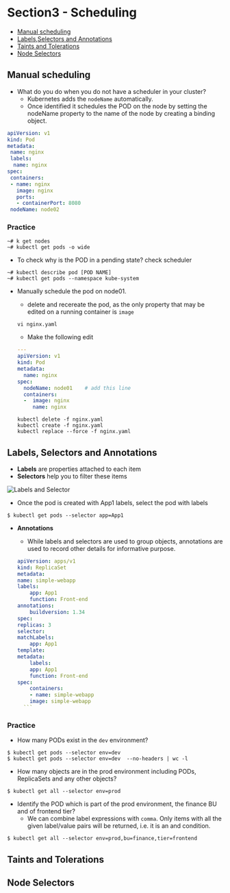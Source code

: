 # Section3 - Scheduling

- [Manual scheduling](#Manual-scheduling)  
- [Labels,Selectors and Annotations](#Labels,-Selectors-and-Annotations)  
- [Taints and Tolerations](#Taints-and-Tolerations)  
- [Node Selectors](#Node-Selectors)  


## Manual scheduling

- What do you do when you do not have a scheduler in your cluster?
  - Kubernetes adds the `nodeName` automatically.
  - Once identified it schedules the POD on the node by setting the nodeName property to the name of the node by creating a binding object.

```yaml
apiVersion: v1
kind: Pod
metadata:
 name: nginx
 labels:
  name: nginx
spec:
 containers:
 - name: nginx
   image: nginx
   ports:
   - containerPort: 8080
 nodeName: node02
```

### Practice

```console
~# k get nodes
~# kubectl get pods -o wide 
```

- To check why is the POD in a pending state? check scheduler 
```console
~# kubectl describe pod [POD NAME]
~# kubectl get pods --namespace kube-system
```

- Manually schedule the pod on node01.
    - delete and recereate the pod, as the only property that may be edited on a running container is `image`

    ```
    vi nginx.yaml
    ```

    - Make the following edit

    ```yaml
    ---
    apiVersion: v1
    kind: Pod
    metadata:
      name: nginx
    spec:
      nodeName: node01    # add this line
      containers:
      -  image: nginx
         name: nginx
    ```

    ```
    kubectl delete -f nginx.yaml
    kubectl create -f nginx.yaml
    kubectl replace --force -f nginx.yaml
    ```

## Labels, Selectors and Annotations
- **Labels** are properties attached to each item
- **Selectors** help you to filter these items

![Labels and Selector](https://github.com/kodekloudhub/certified-kubernetes-administrator-course/blob/master/images/lpod.PNG)

- Once the pod is created with App1 labels, select the pod with labels
```
$ kubectl get pods --selector app=App1
```

- **Annotations**
    - While labels and selectors are used to group objects, annotations are used to record other details for informative purpose.

    ```yaml
    apiVersion: apps/v1
    kind: ReplicaSet
    metadata:
    name: simple-webapp
    labels:
        app: App1
        function: Front-end
    annotations:
        buildversion: 1.34
    spec:
    replicas: 3
    selector:
    matchLabels:
        app: App1
    template:
    metadata:
        labels:
        app: App1
        function: Front-end
    spec:
        containers:
        - name: simple-webapp
        image: simple-webapp  
      ```
### Practice
- How many PODs exist in the `dev` environment?

```console
$ kubectl get pods --selector env=dev
$ kubectl get pods --selector env=dev  --no-headers | wc -l
```
- How many objects are in the prod environment including PODs, ReplicaSets and any other objects?

```console
$ kubectl get all --selector env=prod
```

- Identify the POD which is part of the prod environment, the finance BU and of frontend tier?
    - We can combine label expressions with `comma`. Only items with all the given label/value pairs will be returned, i.e. it is an and condition.

```console
$ kubectl get all --selector env=prod,bu=finance,tier=frontend
```

## Taints and Tolerations

## Node Selectors